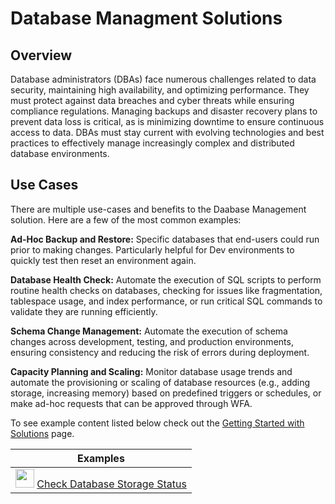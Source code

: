 # Database Managment Solutions

## Overview

Database administrators (DBAs) face numerous challenges related to data security, maintaining high availability, and optimizing performance. They must protect against data breaches and cyber threats while ensuring compliance regulations. Managing backups and disaster recovery plans to prevent data loss is critical, as is minimizing downtime to ensure continuous access to data. DBAs must stay current with evolving technologies and best practices to effectively manage increasingly complex and distributed database environments.

## Use Cases

There are multiple use-cases and benefits to the Daabase Management solution. Here are a few of the most common examples:

**Ad-Hoc Backup and Restore:** Specific databases that end-users could run prior to making changes. Particularly helpful for Dev environments to quickly test then reset an environment again.

**Database Health Check:** Automate the execution of SQL scripts to perform routine health checks on databases, checking for issues like fragmentation, tablespace usage, and index performance, or run critical SQL commands to validate they are running efficiently.

**Schema Change Management:** Automate the execution of schema changes across development, testing, and production environments, ensuring consistency and reducing the risk of errors during deployment.

**Capacity Planning and Scaling:** Monitor database usage trends and automate the provisioning or scaling of database resources (e.g., adding storage, increasing memory) based on predefined triggers or schedules, or make ad-hoc requests that can be approved through WFA.


To see example content listed below check out the [Getting Started with Solutions](/learning/solutions/getting-started.md) page.

| Examples |
| --- |
| <img src="/assets/img/rds-logo.png" width="30" height="30"> [Check Database Storage Status](/learning/solutions/database-management/db-and-autodiag.md) |

